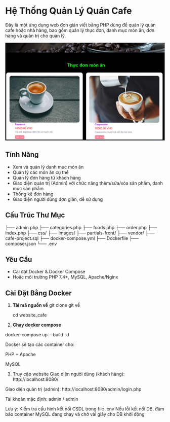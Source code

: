 # Hệ Thống Quản Lý Quán Cafe

Đây là một ứng dụng web đơn giản viết bằng PHP dùng để quản lý quán cafe hoặc nhà hàng, bao gồm quản lý thực đơn, danh mục món ăn, đơn hàng và quản trị cho quản lý.

![Banner quán cafe](images/readme.png)

## Tính Năng

- Xem và quản lý danh mục món ăn
- Quản lý các món ăn cụ thể
- Quản lý đơn hàng từ khách hàng
- Giao diện quản trị (Admin) với chức năng thêm/sửa/xóa sản phẩm, danh mục sản phẩm
- Thống kê đơn hàng
- Giao diện người dùng đơn giản, dễ sử dụng

## Cấu Trúc Thư Mục

├── admin.php
├── categories.php
├── foods.php
├── order.php
├── index.php
├── css/
├── images/
├── partials-front/
├── vendor/
├── cafe-project.sql
├── docker-compose.yml
├── Dockerfile
├── composer.json
└── .env


## Yêu Cầu

- Cài đặt Docker & Docker Compose
- Hoặc môi trường PHP 7.4+, MySQL, Apache/Nginx

##  Cài Đặt Bằng Docker

1. **Tải mã nguồn về**
   git clone git về

   cd website_cafe

2. **Chạy docker compose**

docker-compose up --build -d

Docker sẽ tạo các container cho:

PHP + Apache

MySQL

3. Truy cập website
Giao diện người dùng (khách hàng):
    http://localhost:8080/

Giao diện quản trị (admin):
    http://localhost:8080/admin/login.php

Tài khoản mặc định: admin / admin

Lưu ý:
Kiểm tra cấu hình kết nối CSDL trong file .env
Nếu lỗi kết nối DB, đảm bảo container MySQL đang chạy và chờ vài giây cho DB khởi động
